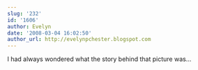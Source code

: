 ```yaml
---
slug: '232'
id: '1606'
author: Evelyn
date: '2008-03-04 16:02:50'
author_url: http://evelynpchester.blogspot.com
---
```

I had always wondered what the story behind that picture was...
